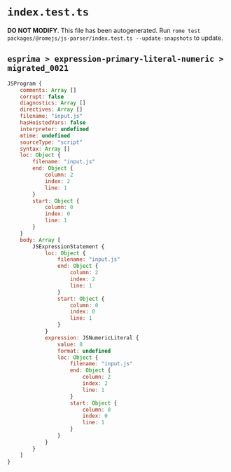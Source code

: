 # `index.test.ts`

**DO NOT MODIFY**. This file has been autogenerated. Run `rome test packages/@romejs/js-parser/index.test.ts --update-snapshots` to update.

## `esprima > expression-primary-literal-numeric > migrated_0021`

```javascript
JSProgram {
	comments: Array []
	corrupt: false
	diagnostics: Array []
	directives: Array []
	filename: "input.js"
	hasHoistedVars: false
	interpreter: undefined
	mtime: undefined
	sourceType: "script"
	syntax: Array []
	loc: Object {
		filename: "input.js"
		end: Object {
			column: 2
			index: 2
			line: 1
		}
		start: Object {
			column: 0
			index: 0
			line: 1
		}
	}
	body: Array [
		JSExpressionStatement {
			loc: Object {
				filename: "input.js"
				end: Object {
					column: 2
					index: 2
					line: 1
				}
				start: Object {
					column: 0
					index: 0
					line: 1
				}
			}
			expression: JSNumericLiteral {
				value: 8
				format: undefined
				loc: Object {
					filename: "input.js"
					end: Object {
						column: 2
						index: 2
						line: 1
					}
					start: Object {
						column: 0
						index: 0
						line: 1
					}
				}
			}
		}
	]
}
```
